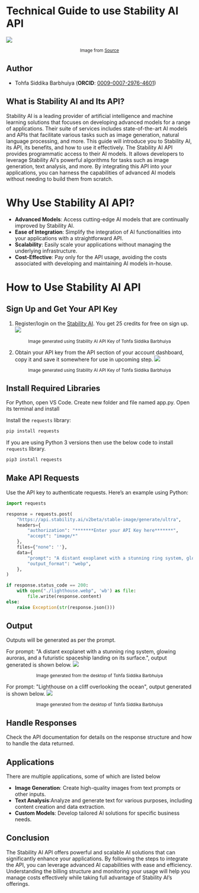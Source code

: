 # Technical Guide to use Stability AI API

![](https://cdn.jsdelivr.net/gh/data-community-of-practice/AI-Graph-Obsidian/img/Stability_AI.png)
<div align="center"><small>Image from <a href="https://www.pymnts.com/acquisitions/2023/report-stability-ai-positioning-itself-for-acquisition/" target="_blank">Source</a></small></div>

## Author  
- Tohfa Siddika Barbhuiya (**ORCID**: [0009-0007-2976-4601](https://orcid.org/0009-0007-2976-4601)) 

## What is Stability AI and Its API?
Stability AI is a leading provider of artificial intelligence and machine learning solutions that focuses on developing advanced models for a range of applications. Their suite of services includes state-of-the-art AI models and APIs that facilitate various tasks such as image generation, natural language processing, and more. This guide will introduce you to Stability AI, its API, its benefits, and how to use it effectively. The Stability AI API provides programmatic access to their AI models. It allows developers to leverage Stability AI's powerful algorithms for tasks such as image generation, text analysis, and more. By integrating this API into your applications, you can harness the capabilities of advanced AI models without needing to build them from scratch.

# Why Use Stability AI API?

- **Advanced Models**: Access cutting-edge AI models that are continually improved by Stability AI.
- **Ease of Integration**: Simplify the integration of AI functionalities into your applications with a straightforward API.
- **Scalability**: Easily scale your applications without managing the underlying infrastructure.
- **Cost-Effective**: Pay only for the API usage, avoiding the costs associated with developing and maintaining AI models in-house.

# How to Use Stability AI API

## Sign Up and Get Your API Key

1. Register/login on the <a href="https://platform.stability.ai/" target="_blank">Stability AI</a>. You get 25 credits for free on sign up.
![](https://cdn.jsdelivr.net/gh/data-community-of-practice/AI-Graph-Obsidian/img/stability_ai_credits.png)
<div align="center"><small>Image generated using Stability AI API Key of Tohfa Siddika Barbhuiya</small></div>

2. Obtain your API key from the API section of your account dashboard, copy it and save it somewhere for use in upcoming step.
![](https://cdn.jsdelivr.net/gh/data-community-of-practice/AI-Graph-Obsidian/img/API_key_copy.png)
<div align="center"><small>Image generated using Stability AI API Key of Tohfa Siddika Barbhuiya</small></div>


## Install Required Libraries

For Python, open VS Code. Create new folder and file named app.py.
Open its terminal and install

Install the `requests` library:

```bash
pip install requests
```
If you are using Python 3 versions then use the below code to install `requests` library.

```bash
pip3 install requests
```

## Make API Requests

Use the API key to authenticate requests. Here’s an example using Python:

```python
import requests

response = requests.post(
    "https://api.stability.ai/v2beta/stable-image/generate/ultra",
    headers={
        "authorization": "*******Enter your API Key here*******",
        "accept": "image/*"
    },
    files={"none": ''},
    data={
        "prompt": "A distant exoplanet with a stunning ring system, glowing auroras, and a futuristic spaceship landing on its surface.",
        "output_format": "webp",
    },
)

if response.status_code == 200:
    with open("./lighthouse.webp", 'wb') as file:
        file.write(response.content)
else:
    raise Exception(str(response.json()))
```
## Output

Outputs will be generated as per the prompt.

For prompt: "A distant exoplanet with a stunning ring system, glowing auroras, and a futuristic spaceship landing on its surface.", output generated is shown below.
![](https://cdn.jsdelivr.net/gh/data-community-of-practice/AI-Graph-Obsidian/img/spacecraft.png)
<div align="center"><small>Image generated from the desktop of Tohfa Siddika Barbhuiya</small></div>


For prompt: "Lighthouse on a cliff overlooking the ocean", output generated is shown below.
![](https://cdn.jsdelivr.net/gh/data-community-of-practice/AI-Graph-Obsidian/img/cliff.png)
<div align="center"><small>Image generated from the desktop of Tohfa Siddika Barbhuiya</small></div>

## Handle Responses
Check the API documentation for details on the response structure and how to handle the data returned.

## Applications

There are multiple applications, some of which are listed below

- **Image Generation**: Create high-quality images from text prompts or other inputs.
- **Text Analysis**:Analyze and generate text for various purposes, including content creation and data extraction.
- **Custom Models**: Develop tailored AI solutions for specific business needs.

## Conclusion
The Stability AI API offers powerful and scalable AI solutions that can significantly enhance your applications. By following the steps to integrate the API, you can leverage advanced AI capabilities with ease and efficiency. Understanding the billing structure and monitoring your usage will help you manage costs effectively while taking full advantage of Stability AI’s offerings.